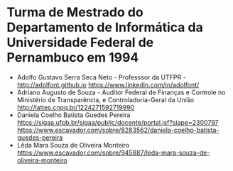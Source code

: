 # Turma de Mestrado do Departamento de Informática da Universidade Federal de Pernambuco em 1994

- Adolfo Gustavo Serra Seca Neto - Professsor da UTFPR - <http://adolfont.github.io> <https://www.linkedin.com/in/adolfont/>
- Adriano Augusto de Souza - Auditor Federal de Finanças e Controle no Ministério de Transparência, e Controladoria-Geral da União <http://lattes.cnpq.br/1224271592719990>
- Daniela Coelho Batista Guedes Pereira <https://sigaa.ufpb.br/sigaa/public/docente/portal.jsf?siape=2300797> <https://www.escavador.com/sobre/8283562/daniela-coelho-batista-guedes-pereira>
- Lêda Mara Souza de Oliveira Monteiro <https://www.escavador.com/sobre/945887/leda-mara-souza-de-oliveira-monteiro>

